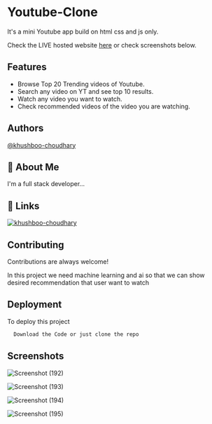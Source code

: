 # Youtube-Clone
It's a mini Youtube app build on html css and js only.

Check the LIVE hosted website [here]() or check screenshots below.
## Features

- Browse Top 20 Trending videos of Youtube.
- Search any video on YT and see top 10 results.
- Watch any video you want to watch.
- Check recommended videos of the video you are watching.



## Authors

[@khushboo-choudhary](https://github.com/khushboo-choudhary)



## 🚀 About Me
I'm a full stack developer...


## 🔗 Links

[![khushboo-choudhary](https://github.com/khushboo-choudhary)](http://github.com/)


## Contributing

Contributions are always welcome!

In this project we need machine learning and ai so that we can show desired recommendation that user want to watch


## Deployment

To deploy this project

```bash
  Download the Code or just clone the repo
```


## Screenshots

![Screenshot (192)](https://user-images.githubusercontent.com/95868808/159642292-833ce907-6e4c-4cca-ab7d-07f1f2807311.png)

![Screenshot (193)](https://user-images.githubusercontent.com/95868808/159642313-cc67aa06-77ef-4a9a-ad6a-fa1b89191f88.png)

![Screenshot (194)](https://user-images.githubusercontent.com/95868808/159642324-31a09090-ab9b-4af1-8e37-b66b1fd02252.png)

![Screenshot (195)](https://user-images.githubusercontent.com/95868808/159642649-b42ba22d-67dc-4af7-b6fe-6e4f17772a03.png)


